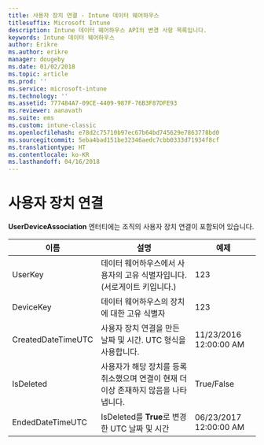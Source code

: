 ```yaml
---
title: 사용자 장치 연결 - Intune 데이터 웨어하우스
titlesuffix: Microsoft Intune
description: Intune 데이터 웨어하우스 API의 변경 사항 목록입니다.
keywords: Intune 데이터 웨어하우스
author: Erikre
ms.author: erikre
manager: dougeby
ms.date: 01/02/2018
ms.topic: article
ms.prod: ''
ms.service: microsoft-intune
ms.technology: ''
ms.assetid: 777484A7-09CE-4409-987F-76B3F87DFE93
ms.reviewer: aanavath
ms.suite: ems
ms.custom: intune-classic
ms.openlocfilehash: e78d2c75710b97ec67b64bd745629e7863778bd0
ms.sourcegitcommit: 5eba4bad151be32346aedc7cbb0333d71934f8cf
ms.translationtype: HT
ms.contentlocale: ko-KR
ms.lasthandoff: 04/16/2018
---
```

# <a name="user-device-association"></a>사용자 장치 연결

**UserDeviceAssociation** 엔터티에는 조직의 사용자 장치 연결이 포함되어 있습니다.


|        이름        |                                           설명                                            |        예제         |
|--------------------|--------------------------------------------------------------------------------------------------|------------------------|
|      UserKey       |              데이터 웨어하우스에서 사용자의 고유 식별자입니다. (서로게이트 키입니다.)               |          123           |
|     DeviceKey      |                      데이터 웨어하우스의 장치에 대한 고유 식별자                      |          123           |
| CreatedDateTimeUTC |           사용자 장치 연결을 만든 날짜 및 시간. UTC 형식을 사용합니다.           | 11/23/2016 12:00:00 AM |
|     IsDeleted      | 사용자가 해당 장치를 등록 취소했으며 연결이 현재 더 이상 존재하지 않음을 나타냅니다. |       True/False       |
|  EndedDateTimeUTC  |              IsDeleted를 <strong>True</strong>로 변경한 UTC 날짜 및 시간               | 06/23/2017 12:00:00 AM |

